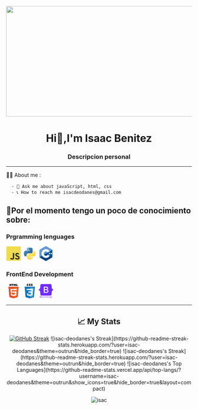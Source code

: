
  <div align="center">
        <img src="https://aleduran.com/wp-content/uploads/lenguajes-programacion-top.gif" width="600" height="300" alt="">
        <h1 align="center">Hi👋,I'm Isaac Benitez</h1>
        <h3 align="center">Descripcion personal</h3>
  </div>
  <hr>
  <div>
    🧑‍💻 About me :

      - 📝 Ask me about javaScript, html, css
      - 📞 How to reach me isacdeodanes@gmail.com
  </div>
<div>
        <h2>📝Por el momento tengo un poco de conocimiento sobre:</h2>
        <div>
            <h3>Prgramming lenguages</h3>
            <img src="https://raw.githubusercontent.com/devicons/devicon/master/icons/javascript/javascript-original.svg" alt="javascript" width="40" height="40" />
            <img src="https://raw.githubusercontent.com/devicons/devicon/master/icons/python/python-original.svg" alt="python" width="40" height="40" />
            <img src="https://raw.githubusercontent.com/devicons/devicon/master/icons/cplusplus/cplusplus-original.svg" alt="c++" width="40" height="40" />
        </div>
        <div>
            <h3>FrontEnd Development</h3>
            <img src="https://raw.githubusercontent.com/devicons/devicon/master/icons/html5/html5-original-wordmark.svg" alt="html5" width="40" height="40" />
            <img src="https://raw.githubusercontent.com/devicons/devicon/master/icons/css3/css3-original-wordmark.svg" alt="css3" width="40" height="40" />
            <img src="https://raw.githubusercontent.com/devicons/devicon/master/icons/bootstrap/bootstrap-plain-wordmark.svg" alt="bootstrap" width="40" height="40"/>
        </div>
</div>
<hr>
<div align="center">
    <h2>📈 My Stats</h2>
  <a href="https://git.io/streak-stats"><img src="https://github-readme-streak-stats.herokuapp.com?user=isac-deodanes&theme=github-green-purple" alt="GitHub Streak" /></a>
  ![isac-deodanes's Streak](https://github-readme-streak-stats.herokuapp.com/?user=isac-deodanes&theme=outrun&hide_border=true)
  ![isac-deodanes's Streak](https://github-readme-streak-stats.herokuapp.com/?user=isac-deodanes&theme=outrun&hide_border=true)
  ![isac-deodanes's Top Languages](https://github-readme-stats.vercel.app/api/top-langs/?username=isac-deodanes&theme=outrun&show_icons=true&hide_border=true&layout=compact)
</div>

 <p align="center"> 
   <img src="https://komarev.com/ghpvc/?username=isac-deodanes&label=Profile%20views&color=0e75b6&style=flat" alt="isac" /> 
 </p>
